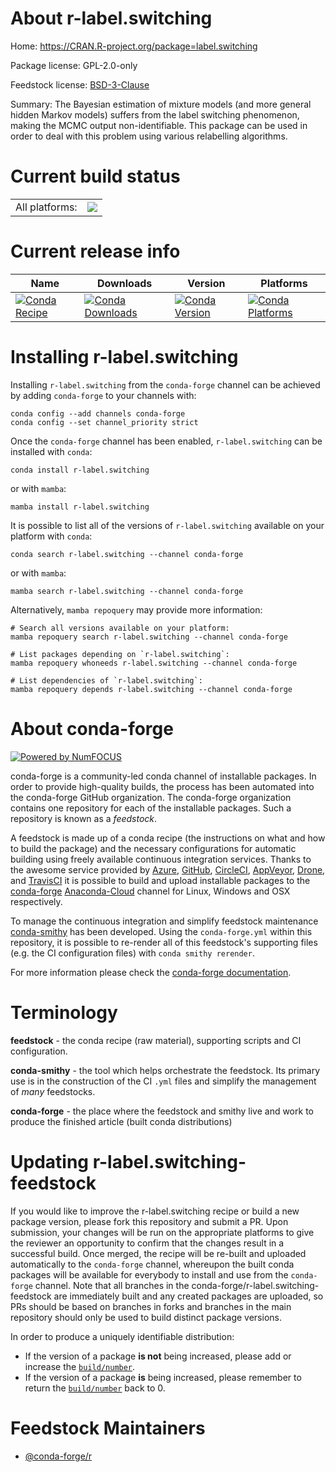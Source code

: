 About r-label.switching
=======================

Home: https://CRAN.R-project.org/package=label.switching

Package license: GPL-2.0-only

Feedstock license: [BSD-3-Clause](https://github.com/conda-forge/r-label.switching-feedstock/blob/main/LICENSE.txt)

Summary: The Bayesian estimation of mixture models (and more general hidden Markov models) suffers from the label switching phenomenon, making the MCMC output non-identifiable. This package can be used in order to deal with this problem using various relabelling algorithms.

Current build status
====================


<table><tr><td>All platforms:</td>
    <td>
      <a href="https://dev.azure.com/conda-forge/feedstock-builds/_build/latest?definitionId=7443&branchName=main">
        <img src="https://dev.azure.com/conda-forge/feedstock-builds/_apis/build/status/r-label.switching-feedstock?branchName=main">
      </a>
    </td>
  </tr>
</table>

Current release info
====================

| Name | Downloads | Version | Platforms |
| --- | --- | --- | --- |
| [![Conda Recipe](https://img.shields.io/badge/recipe-r--label.switching-green.svg)](https://anaconda.org/conda-forge/r-label.switching) | [![Conda Downloads](https://img.shields.io/conda/dn/conda-forge/r-label.switching.svg)](https://anaconda.org/conda-forge/r-label.switching) | [![Conda Version](https://img.shields.io/conda/vn/conda-forge/r-label.switching.svg)](https://anaconda.org/conda-forge/r-label.switching) | [![Conda Platforms](https://img.shields.io/conda/pn/conda-forge/r-label.switching.svg)](https://anaconda.org/conda-forge/r-label.switching) |

Installing r-label.switching
============================

Installing `r-label.switching` from the `conda-forge` channel can be achieved by adding `conda-forge` to your channels with:

```
conda config --add channels conda-forge
conda config --set channel_priority strict
```

Once the `conda-forge` channel has been enabled, `r-label.switching` can be installed with `conda`:

```
conda install r-label.switching
```

or with `mamba`:

```
mamba install r-label.switching
```

It is possible to list all of the versions of `r-label.switching` available on your platform with `conda`:

```
conda search r-label.switching --channel conda-forge
```

or with `mamba`:

```
mamba search r-label.switching --channel conda-forge
```

Alternatively, `mamba repoquery` may provide more information:

```
# Search all versions available on your platform:
mamba repoquery search r-label.switching --channel conda-forge

# List packages depending on `r-label.switching`:
mamba repoquery whoneeds r-label.switching --channel conda-forge

# List dependencies of `r-label.switching`:
mamba repoquery depends r-label.switching --channel conda-forge
```


About conda-forge
=================

[![Powered by
NumFOCUS](https://img.shields.io/badge/powered%20by-NumFOCUS-orange.svg?style=flat&colorA=E1523D&colorB=007D8A)](https://numfocus.org)

conda-forge is a community-led conda channel of installable packages.
In order to provide high-quality builds, the process has been automated into the
conda-forge GitHub organization. The conda-forge organization contains one repository
for each of the installable packages. Such a repository is known as a *feedstock*.

A feedstock is made up of a conda recipe (the instructions on what and how to build
the package) and the necessary configurations for automatic building using freely
available continuous integration services. Thanks to the awesome service provided by
[Azure](https://azure.microsoft.com/en-us/services/devops/), [GitHub](https://github.com/),
[CircleCI](https://circleci.com/), [AppVeyor](https://www.appveyor.com/),
[Drone](https://cloud.drone.io/welcome), and [TravisCI](https://travis-ci.com/)
it is possible to build and upload installable packages to the
[conda-forge](https://anaconda.org/conda-forge) [Anaconda-Cloud](https://anaconda.org/)
channel for Linux, Windows and OSX respectively.

To manage the continuous integration and simplify feedstock maintenance
[conda-smithy](https://github.com/conda-forge/conda-smithy) has been developed.
Using the ``conda-forge.yml`` within this repository, it is possible to re-render all of
this feedstock's supporting files (e.g. the CI configuration files) with ``conda smithy rerender``.

For more information please check the [conda-forge documentation](https://conda-forge.org/docs/).

Terminology
===========

**feedstock** - the conda recipe (raw material), supporting scripts and CI configuration.

**conda-smithy** - the tool which helps orchestrate the feedstock.
                   Its primary use is in the construction of the CI ``.yml`` files
                   and simplify the management of *many* feedstocks.

**conda-forge** - the place where the feedstock and smithy live and work to
                  produce the finished article (built conda distributions)


Updating r-label.switching-feedstock
====================================

If you would like to improve the r-label.switching recipe or build a new
package version, please fork this repository and submit a PR. Upon submission,
your changes will be run on the appropriate platforms to give the reviewer an
opportunity to confirm that the changes result in a successful build. Once
merged, the recipe will be re-built and uploaded automatically to the
`conda-forge` channel, whereupon the built conda packages will be available for
everybody to install and use from the `conda-forge` channel.
Note that all branches in the conda-forge/r-label.switching-feedstock are
immediately built and any created packages are uploaded, so PRs should be based
on branches in forks and branches in the main repository should only be used to
build distinct package versions.

In order to produce a uniquely identifiable distribution:
 * If the version of a package **is not** being increased, please add or increase
   the [``build/number``](https://docs.conda.io/projects/conda-build/en/latest/resources/define-metadata.html#build-number-and-string).
 * If the version of a package **is** being increased, please remember to return
   the [``build/number``](https://docs.conda.io/projects/conda-build/en/latest/resources/define-metadata.html#build-number-and-string)
   back to 0.

Feedstock Maintainers
=====================

* [@conda-forge/r](https://github.com/conda-forge/r/)


